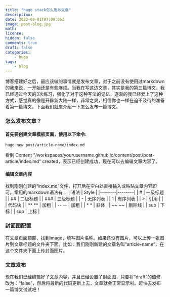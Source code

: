 ```yaml
---
title: "hugo stack怎么发布文章"
description: 
date: 2023-08-01T07:09:06Z
image: post-blog.jpg
math: 
license: 
hidden: false
comments: true
draft: false
categories:
    - hugo
tags:
    - blog
---
```


博客搭建好之后，最应该做的事情就是发布文章，对于之前没有使用过markdown的我来说，一开始还是有些麻烦。当我在写这边文章，其实是我的第三篇博文，我已经通过今天的3次练习，强化了对于这种写法的记忆，逐渐的我已经爱上了这种方式，感觉真的像是开辟新大陆一样，非常之爽，相信你也一样在迫不及待的准备着第一篇博文。下面我们就来介绍一下怎么发布一篇博文。
### 怎么发布文章？
#### 首先要创建文章模板页面，使用以下命令:
```
hugo new post/article-name/index.md
```
看到 Content "/workspaces/yourusername.github.io/content/post/post-article/index.md" created，表示已经创建成功，现在可以去编辑文章内容了。
#### 编辑文章内容
找到刚刚创建的“index.md”文件，打开后在空白处直接输入或粘贴文章内容即可。常用的markdown语法有：
|  语法  |  Style |
|--------|--------|
|   #   |    一级标题  |
|  ##   |   二级标题   |
|  ###  |   三级标题   |
|   -   |   无序列表   |
|   1   |   有序列表   |
|   >   |     引用     |
|   ``` ``` |   代码块  |
|   **  **  |   加粗    |
|   -- --   |   加粗    |
|    * *    |   斜体    |
|    ~~ ~~  |  删除线   |
|    sub    |   下标    |
|    sup    |   上标    |

### 封面图配置
在文章页面顶部，找到image，填写图片名称。如果还没有图片，可以上传一张图片到文章标题的文件夹下面。比如：我们刚刚新建的文章名叫“article-name”，在这个文件夹下面上传封面图片。

### 文章发布
现在我们已经编辑好了文章内容，并且已经设置了封面图，只要将“draft”的值修改为：“false”，然后将最新的代码更新上去，文章就会正常显示啦。赶快去发布一篇博文试试吧！